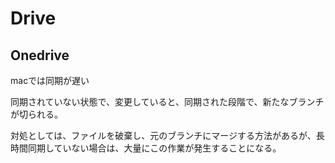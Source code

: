 # Drive

## Onedrive

macでは同期が遅い

同期されていない状態で、変更していると、同期された段階で、新たなブランチが切られる。

対処としては、ファイルを破棄し、元のブランチにマージする方法があるが、長時間同期していない場合は、大量にこの作業が発生することになる。

